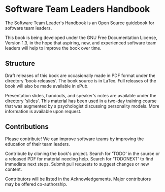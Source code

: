 # Software Team Leaders Handbook

The Software Team Leader's Handbook is an Open Source guidebook for software team leaders.

This book is being developed under the GNU Free Documentation License, Version 1.3, in the hope that aspiring, new, and experienced software team leaders will help to improve the book over time. 

## Structure

Draft releases of this book are occasionally made in PDF format under the directory 'book-releases'. The book source is in LaTex. Full releases of the book will also be made available in ePub.

Presentation slides, handouts, and speaker's notes are available under the directory 'slides'. This material has been used in a two-day training course that was augmented by a psychologist discussing personality models. More information is available upon request.

## Contributions

Please contribute! We can improve software teams by improving the education of their team leaders.

Contribute by cloning the book's project. Search for 'TODO' in the source or a released PDF for material needing help. Search for 'TODONEXT' to find immediate next steps. Submit pull requests to suggest changes or new content.

Contributors will be listed in the Acknowledgements. Major contributors may be offered co-authorship.
